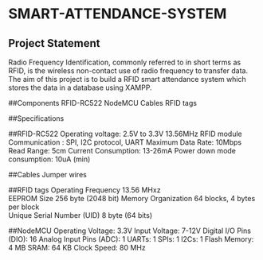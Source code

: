 # SMART-ATTENDANCE-SYSTEM

## Project Statement
   Radio Frequency Identification, commonly referred to in short terms as RFID, is the wireless non-contact use of radio frequency to transfer data. The aim of this project is to build a RFID smart attendance system which stores the data in a database using XAMPP.

##Components
 RFID-RC522
 NodeMCU
 Cables
 RFID tags

##Specifications

  ##RFID-RC522
    Operating voltage: 2.5V to 3.3V
    13.56MHz RFID module
    Communication : SPI, I2C protocol, UART
    Maximum Data Rate: 10Mbps
    Read Range: 5cm
    Current Consumption: 13-26mA
    Power down mode consumption: 10uA (min)
  
  ##Cables
    Jumper wires
    
  ##RFID tags
    Operating Frequency	13.56 MHxz	
    EEPROM Size	256 byte (2048 bit)	
    Memory Organization	64 blocks, 4 bytes per block	
    Unique Serial Number (UID)	8 byte (64 bits)
    
  ##NodeMCU
    Operating Voltage: 3.3V
    Input Voltage: 7-12V
    Digital I/O Pins (DIO): 16
    Analog Input Pins (ADC): 1
    UARTs: 1
    SPIs: 1
    I2Cs: 1
    Flash Memory: 4 MB
    SRAM: 64 KB
    Clock Speed: 80 MHz
